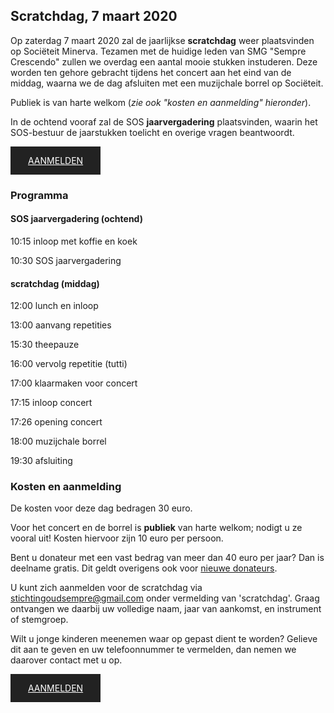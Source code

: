 ## Scratchdag, 7 maart 2020

Op zaterdag 7 maart 2020 zal de jaarlijkse **scratchdag** weer plaatsvinden op Sociëteit Minerva. Tezamen met de huidige leden van SMG "Sempre Crescendo" zullen we overdag een aantal mooie stukken instuderen. Deze worden ten gehore gebracht tijdens het concert aan het eind van de middag, waarna we de dag afsluiten met een muzijchale borrel op Sociëteit.

Publiek is van harte welkom (*zie ook "kosten en aanmelding" hieronder*).

In de ochtend vooraf zal de SOS **jaarvergadering** plaatsvinden, waarin het SOS-bestuur de jaarstukken toelicht en overige vragen beantwoordt.

<a target="_blank" style="display:inline-block; background: #222222; color: #fff; padding: 1em 2em" href="mailto:stichtingoudsempre@gmail.com?subject=aanmelding%20scratchdag&body=naam:%20%0D%0Ajaar:%20%0D%0Ainstrument/stemgroep:%20%0D%0Aoverige:%20">AANMELDEN</a>

### Programma

#### SOS jaarvergadering (ochtend)

10:15 inloop met koffie en koek

10:30 SOS jaarvergadering

#### scratchdag (middag)

12:00 lunch en inloop

13:00 aanvang repetities

15:30 theepauze

16:00 vervolg repetitie (tutti)

17:00 klaarmaken voor concert

17:15 inloop concert

17:26 opening concert

18:00 muzijchale borrel

19:30 afsluiting

### Kosten en aanmelding

De kosten voor deze dag bedragen 30 euro.

Voor het concert en de borrel is **publiek** van harte welkom; nodigt u ze vooral uit! Kosten hiervoor zijn 10 euro per persoon.

Bent u donateur met een vast bedrag van meer dan 40 euro per jaar? Dan is deelname gratis. Dit geldt overigens ook voor [nieuwe donateurs](/meer-info/donateur-worden).

U kunt zich aanmelden voor de scratchdag via [stichtingoudsempre@gmail.com](mailto:stichtingoudsempre@gmail.com) onder vermelding van 'scratchdag'. Graag ontvangen we daarbij uw volledige naam, jaar van aankomst, en instrument of stemgroep.

Wilt u jonge kinderen meenemen waar op gepast dient te worden? Gelieve dit aan te geven en uw telefoonnummer te vermelden, dan nemen we daarover contact met u op.

<a target="_blank" style="display:inline-block; background: #222222; color: #fff; padding: 1em 2em" href="mailto:stichtingoudsempre@gmail.com?subject=aanmelding%20scratchdag&body=naam:%20%0D%0Ajaar:%20%0D%0Ainstrument/stemgroep:%20%0D%0Aoverige:%20">AANMELDEN</a>

